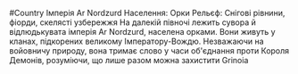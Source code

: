 #Country
Імперія Ar Nordzurd
Населення: Орки
Рельєф: Снігові рівнини, фіорди, скелясті узбережжя
На далекій півночі лежить сувора й відлюдькувата імперія Ar Nordzurd, населена орками. Вони живуть у кланах, підкорених великому Імператору-Вождю. Незважаючи на войовничу природу, вона тримає слово у часи об'єднання проти Короля Демонів, розуміючи, що лише разом можна захистити Grinoia